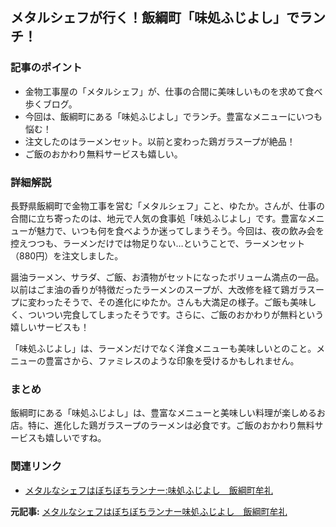 ## メタルシェフが行く！飯綱町「味処ふじよし」でランチ！

### 記事のポイント

* 金物工事屋の「メタルシェフ」が、仕事の合間に美味しいものを求めて食べ歩くブログ。
* 今回は、飯綱町にある「味処ふじよし」でランチ。豊富なメニューにいつも悩む！
* 注文したのはラーメンセット。以前と変わった鶏ガラスープが絶品！
* ご飯のおかわり無料サービスも嬉しい。

### 詳細解説

長野県飯綱町で金物工事を営む「メタルシェフ」こと、ゆたか。さんが、仕事の合間に立ち寄ったのは、地元で人気の食事処「味処ふじよし」です。豊富なメニューが魅力で、いつも何を食べようか迷ってしまうそう。今回は、夜の飲み会を控えつつも、ラーメンだけでは物足りない…ということで、ラーメンセット（880円）を注文しました。

醤油ラーメン、サラダ、ご飯、お漬物がセットになったボリューム満点の一品。以前はごま油の香りが特徴だったラーメンのスープが、大改修を経て鶏ガラスープに変わったそうで、その進化にゆたか。さんも大満足の様子。ご飯も美味しく、ついつい完食してしまったそうです。さらに、ご飯のおかわりが無料という嬉しいサービスも！

「味処ふじよし」は、ラーメンだけでなく洋食メニューも美味しいとのこと。メニューの豊富さから、ファミレスのような印象を受けるかもしれません。

### まとめ

飯綱町にある「味処ふじよし」は、豊富なメニューと美味しい料理が楽しめるお店。特に、進化した鶏ガラスープのラーメンは必食です。ご飯のおかわり無料サービスも嬉しいですね。

### 関連リンク

* [メタルなシェフはぼちぼちランナー:味処ふじよし　飯綱町牟礼](https://yutaka-runner.seesaa.net/article/503432514.html)


**元記事:** [メタルなシェフはぼちぼちランナー味処ふじよし　飯綱町牟礼](https://hirakegomama.naganoblog.jp/e2829989.html)